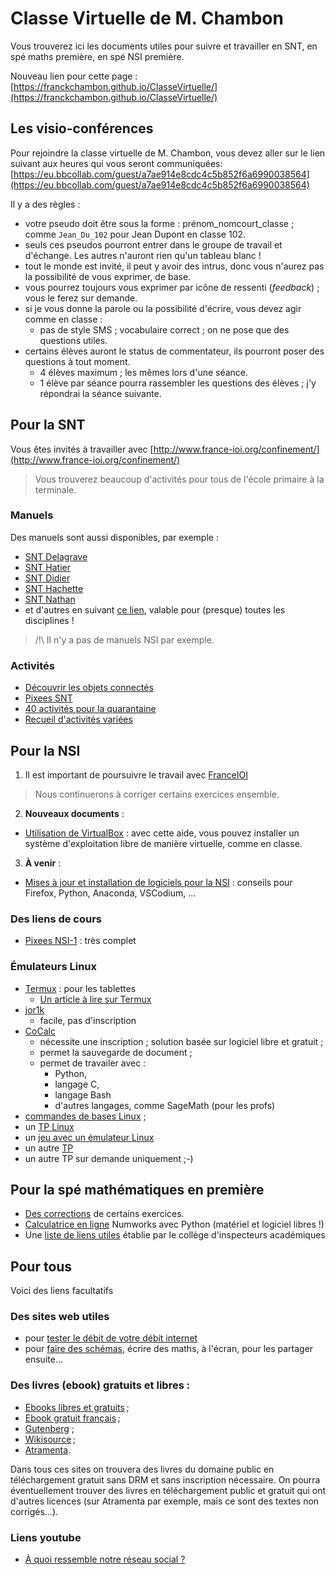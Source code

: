 # Classe Virtuelle de M. Chambon

Vous trouverez ici les documents utiles pour suivre et travailler en SNT, en spé maths première, en spé NSI première.

Nouveau lien pour cette page : [https://franckchambon.github.io/ClasseVirtuelle/](https://franckchambon.github.io/ClasseVirtuelle/)

## Les visio-conférences
Pour rejoindre la classe virtuelle de M. Chambon, vous devez aller sur le lien suivant aux heures qui vous seront communiquées:
[https://eu.bbcollab.com/guest/a7ae914e8cdc4c5b852f6a6990038564](https://eu.bbcollab.com/guest/a7ae914e8cdc4c5b852f6a6990038564)


Il y a des règles :
+ votre pseudo doit être sous la forme : prénom_nomcourt_classe ; comme `Jean_Du_102` pour Jean Dupont en classe 102.
+ seuls ces pseudos pourront entrer dans le groupe de  travail et d'échange. Les autres n'auront rien qu'un tableau blanc !
+ tout le monde est invité, il peut y avoir des intrus, donc vous n'aurez pas la possibilité de vous exprimer, de base.
+ vous pourrez toujours vous exprimer par icône de ressenti (*feedback*) ; vous le ferez sur demande.
+ si je vous donne la parole ou la possibilité d'écrire, vous devez agir comme en classe :
    + pas de style SMS ; vocabulaire correct ; on ne pose que des questions utiles.
+ certains élèves auront le status de commentateur, ils pourront poser des questions à tout moment.
    + 4 élèves maximum ; les mêmes lors d'une séance.
    + 1 élève par séance pourra rassembler les questions des élèves ; j'y répondrai la séance suivante.

## Pour la SNT

Vous êtes invités à travailler avec [http://www.france-ioi.org/confinement/](http://www.france-ioi.org/confinement/)
> Vous trouverez beaucoup d'activités pour tous de l'école primaire à la terminale.

### Manuels
Des manuels sont aussi disponibles, par exemple :
+ [SNT Delagrave](https://www.lib-manuels.fr/textbook/5d10efe207571612cb53d27c?demo=true)
+ [SNT Hatier](https://monespace-educ.fr/feuilleter/9782216155033)
+ [SNT Didier](https://monespace-educ.fr/feuilleter/9782278094912)
+ [SNT Hachette](https://monespace-educ.fr/feuilleter/9782017102281)
+ [SNT Nathan](https://biblio.nathan.fr/adistance/9782091194059/?openBook=9782091194059%3fdXNlck5hbWU9UVFGdno4NlNydnZRQWQrbWhmQUVvQT09JnVzZXJQYXNzd29yZD1XalB3YkZzdmZ2RmNDSHNXUmgyemt3PT0mZGVtbz10cnVlJndhdGVybWFyaz0=)
+ et d'autres en suivant [ce lien](https://outilstice.com/2020/03/tous-les-manuels-scolaires-disponibles-gratuitement-en-ligne-pendant-la-fermeture-des-ecoles/#gs.1n5wuw), valable pour (presque) toutes les disciplines !
> /!\ Il n'y a pas de manuels NSI par exemple.

### Activités
+ [Découvrir les objets connectés](https://amazon.quick-pi.org/)
+ [Pixees SNT](https://pixees.fr/informatiquelycee/n_site/snt.html)
+ [40 activités pour la quarantaine](https://pixees.fr/quarante-activites-pour-la-quarantaine/)
+ [Recueil d'activités variées](http://numerique-sciences-informatiques.ac-besancon.fr/wp-content/uploads/sites/35/2020/02/snt_formationv2.pdf)

## Pour la NSI

1. Il est important de poursuivre le travail avec [FranceIOI](http://www.france-ioi.org/algo/chapters.php?progression=1)
> Nous continuerons à corriger certains exercices ensemble.

2. **Nouveaux documents** :
* [Utilisation de VirtualBox](NSI/Virtualbox-1/virtualbox-1.html) : avec cette aide, vous pouvez installer un système d'exploitation libre de manière virtuelle, comme en classe.

3. **À venir** :
* [Mises à jour et installation de logiciels pour la NSI]() : conseils pour Firefox, Python, Anaconda, VSCodium, ...


### Des liens de cours
+ [Pixees NSI-1](https://pixees.fr/informatiquelycee/n_site/nsi_prem.html) : très complet

### Émulateurs Linux
+ [Termux](https://play.google.com/store/apps/details?id=com.termux) : pour les tablettes
    + [Un article à lire sur Termux](https://grisebouille.net/termux-hackez-votre-android/)
+ [jor1k](https://s-macke.github.io/jor1k/demos/main.html?user=XjgQbmJywo&cpu=asm&n=1&relayURL=wss%3A%2F%2Frelay.widgetry.org%2F)
    + facile, pas d'inscription
+ [CoCalc](https://cocalc.com/)
    + nécessite une inscription ; solution basée sur logiciel libre et gratuit ;
    + permet la sauvegarde de document ;
    + permet de travailer avec :
        + Python,
        + langage C,
        + langage Bash
        + d'autres langages, comme SageMath (pour les profs)
+ [commandes de bases Linux](http://nsivaugelas.free.fr/premiere/fichiers/Commandes%20de%20bases%20Unix.pdf) ;
+ un [TP Linux](http://nsivaugelas.free.fr/premiere/archi_s_e.php)
+ un [jeu avec un émulateur Linux](http://luffah.xyz/bidules/Terminus/)
+ un autre [TP](http://gervaisprof.free.fr/dl/bash/Ligne_de_commande_POSIX.pdf)
+ un autre TP sur demande uniquement ;-) 

## Pour la spé mathématiques en première

+ [Des corrections](Maths/corrections.md) de certains exercices.
+ [Calculatrice en ligne](https://www.numworks.com/fr/simulateur/) Numworks avec Python (matériel et logiciel libres !)
+ Une [liste de liens utiles](http://www.pedagogie.ac-aix-marseille.fr/jcms/c_10768528/fr/continuite-pedagogique) établie par le collège d'inspecteurs académiques


## Pour tous
Voici des liens facultatifs

### Des sites web utiles

+ pour [tester le débit de votre débit internet](https://www.quechoisir.org/outil-speedtest-n64483/)
+ pour [faire des schémas](https://www.scratchwork.io/), écrire des maths, à l'écran, pour les partager ensuite...


### Des livres (ebook) gratuits et libres :

+ [Ebooks libres et gratuits](https://www.ebooksgratuits.com/) ;
+ [Ebook gratuit français](http://ebook-gratuit-francais.com/) ;
+ [Gutenberg](http://www.gutenberg.org/wiki/FR_Page_d%27Accueil) ;
+ [Wikisource](https://fr.wikisource.org/wiki/Wikisource:Accueil) ;
+ [Atramenta](https://www.atramenta.net/).

Dans tous ces sites on trouvera des livres du domaine public en téléchargement gratuit sans DRM et sans inscription nécessaire. On pourra éventuellement trouver des livres en téléchargement public et gratuit qui ont d'autres licences (sur Atramenta par exemple, mais ce sont des textes non corrigés…). 

### Liens youtube
+ [À quoi ressemble notre réseau social ?](https://www.youtube.com/watch?v=UX7YQ6m2r_o)
